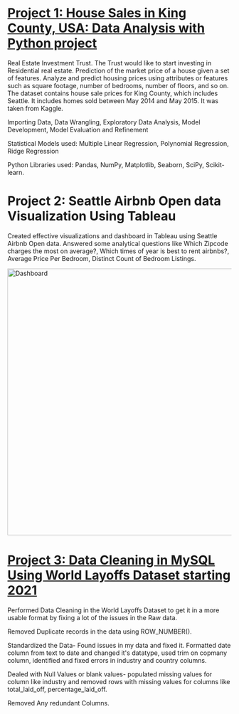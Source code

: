 # [Project 1: House Sales in King County, USA: Data Analysis with Python project](https://github.com/jahnavipotu/data-analyst-portfolio/blob/main/PythonDataAnalysisProject%20(1).ipynb)
Real Estate Investment Trust. The Trust would like to start investing in Residential real estate. Prediction of the market price of a house given a set of features. Analyze and predict housing prices using attributes or features such as square footage, number of bedrooms, number of floors, and so on. The dataset contains house sale prices for King County, which includes Seattle. It includes homes sold between May 2014 and May 2015. It was taken from Kaggle.

Importing Data, Data Wrangling, Exploratory Data Analysis, Model Development, Model Evaluation and Refinement

Statistical Models used: Multiple Linear Regression, Polynomial Regression, Ridge Regression

Python Libraries used: Pandas, NumPy, Matplotlib, Seaborn, SciPy, Scikit-learn.


# Project 2: Seattle Airbnb Open data Visualization Using Tableau 
Created effective visualizations and dashboard in Tableau using Seattle Airbnb Open data. Answered some analytical questions like Which Zipcode charges the most on average?, Which times of year is best to rent airbnbs?, Average Price Per Bedroom, Distinct Count of Bedroom Listings.

<img src="https://github.com/jahnavipotu/data-analyst-portfolio/raw/main/Screenshot%20(19).png" alt="Dashboard" width="600">


# [Project 3: Data Cleaning in MySQL Using World Layoffs Dataset starting 2021](https://github.com/jahnavipotu/data-analyst-portfolio/blob/main/Project%201.sql)
Performed Data Cleaning in the World Layoffs Dataset to get it in a more usable format by fixing a lot of the issues in the Raw data. 

Removed Duplicate records in the data using ROW_NUMBER().

Standardized the Data- Found issues in my data and fixed it. Formatted date column from text to date and changed it's datatype, used trim on copmany column, identified and fixed errors in industry and country columns.

Dealed with Null Values or blank values- populated missing values for column like industry and removed rows with missing values for columns like total_laid_off, percentage_laid_off.

Removed Any redundant Columns.
